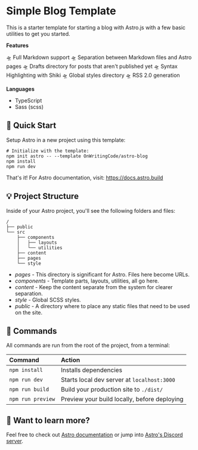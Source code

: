 # Simple Blog Template

This is a starter template for starting a blog with Astro.js with a few basic utilities to get you started.

**Features**

🛸 Full Markdown support
🛸 Separation between Markdown files and Astro pages
🛸 Drafts directory for posts that aren't published yet
🛸 Syntax Highlighting with Shiki
🛸 Global styles directory
🛸 RSS 2.0 generation

**Languages**
* TypeScript
* Sass (scss)


## 🚀 Quick Start

Setup Astro in a new project using this template:

```shell
# Initialize with the template:
npm init astro -- --template OnWritingCode/astro-blog
npm install
npm run dev
```
That's it! For Astro documentation, visit: https://docs.astro.build

## 💡 Project Structure

Inside of your Astro project, you'll see the following folders and files:

```
/
├── public
└── src
    ├── components
    │   ├── layouts
    │   └── utilities
    ├── content
    ├── pages
    └── style
```

 * *pages* - This directory is significant for Astro. Files here become URLs.
 * *components* - Template parts, layouts, utilities, all go here.
 * *content* - Keep the content separate from the system for clearer separation. 
 * *style* - Global SCSS styles.
 * *public* - A directory where to place any static files that need to be used on the site.


## 🧞 Commands

All commands are run from the root of the project, from a terminal:

| Command           | Action                                       |
|:----------------  |:-------------------------------------------- |
| `npm install`     | Installs dependencies                        |
| `npm run dev`     | Starts local dev server at `localhost:3000`  |
| `npm run build`   | Build your production site to `./dist/`      |
| `npm run preview` | Preview your build locally, before deploying |

## 👀 Want to learn more?

Feel free to check out [Astro documentation](https://github.com/withastro/astro) or jump into [Astro's Discord server](https://astro.build/chat).